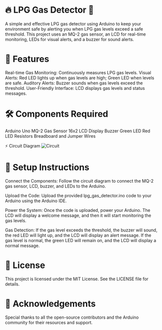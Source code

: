# 🔥 LPG Gas Detector 🚨


A simple and effective LPG gas detector using Arduino to keep your environment safe by alerting you when LPG gas levels exceed a safe threshold. This project uses an MQ-2 gas sensor, an LCD for real-time monitoring, LEDs for visual alerts, and a buzzer for sound alerts.

# 🚀 Features
Real-time Gas Monitoring: Continuously measures LPG gas levels.
Visual Alerts: Red LED lights up when gas levels are high; Green LED when levels are safe.
Auditory Alerts: Buzzer sounds when gas levels exceed the threshold.
User-Friendly Interface: LCD displays gas levels and status messages.

# 🛠 Components Required
Arduino Uno
MQ-2 Gas Sensor
16x2 LCD Display
Buzzer
Green LED
Red LED
Resistors
Breadboard and Jumper Wires

⚡ Circuit Diagram
 ![Circuit](https://github.com/user-attachments/assets/132b9771-42b0-498a-8a63-c96c3f430245)


# 📝 Setup Instructions
Connect the Components:
Follow the circuit diagram to connect the MQ-2 gas sensor, LCD, buzzer, and LEDs to the Arduino.

Upload the Code:
Upload the provided lpg_gas_detector.ino code to your Arduino using the Arduino IDE.

Power the System:
Once the code is uploaded, power your Arduino. The LCD will display a welcome message, and then it will start monitoring the gas levels.

Gas Detection:
If the gas level exceeds the threshold, the buzzer will sound, the red LED will light up, and the LCD will display an alert message. If the gas level is normal, the green LED will remain on, and the LCD will display a normal message.

# 📜 License
This project is licensed under the MIT License. See the LICENSE file for details.

# 🙏 Acknowledgements
Special thanks to all the open-source contributors and the Arduino community for their resources and support.
